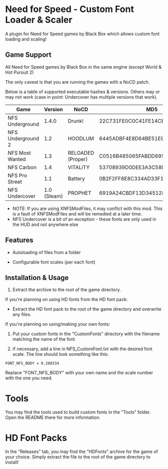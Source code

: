 # Need for Speed - Custom Font Loader & Scaler

A plugin for Need for Speed games by Black Box which allows custom font loading and scaling!

## Game Support

All Need for Speed games by Black Box in the same engine (except World & Hot Pursuit 2)

The only caveat is that you are running the games with a NoCD patch.

Below is a table of supported executable hashes & versions. Others may or may not work (case in point: Undercover has multiple versions that work).

| Game              | Version     | NoCD              | MD5                              |
| ----------------- | ----------- | ----------------- | -------------------------------- |
| NFS Underground   | 1.4.0       | Drunk!            | 22C731FE0C0C41FE14CE80B728B6CBE0 |
| NFS Underground 2 | 1.2         | HOODLUM           | 6445ADBF4E8D64BE51E96A69BBA168A4 |
| NFS Most Wanted   | 1.3         | RELOADED (Proper) | C0516B485065FABDD69579816B5DF763 |
| NFS Carbon        | 1.4         | ViTALiTY          | 53708939D0DEE3A3C58D046CB73EB80D |
| NFS Pro Street    | 1.1         | Battery           | 0B2F2FF8E8C334AD33F13AB789FCFDE2 |
| NFS Undercover    | 1.0 (Steam) | PROPHET           | 6919A24CBDF13D345128AFCEE812C779 |

- NOTE: If you are using XNFSModFiles, it may conflict with this mod. This is a fault of XNFSModFiles and will be remedied at a later time.
- NFS Undercover is a bit of an exception - these fonts are only used in the HUD and not anywhere else

## Features

- Autoloading of files from a folder

- Configurable font scales (per each font)

## Installation & Usage

1. Extract the archive to the root of the game directory.

If you're planning on using HD fonts from the HD font pack:

- Extract the HD font pack to the root of the game directory and overwrite any files.

If you're planning on using/making your own fonts:

1. Put your custom fonts in the "CustomFonts" directory with the filename matching the name of the font

2. If necessary, add a line in NFS_CustomFont.txt with the desired font scale. The line should look something like this:

```
FONT_NFS_BODY = 0.208334
```

Replace "FONT_NFS_BODY" with your own name and the scale number with the one you need.

# Tools

You may find the tools used to build custom fonts in the "Tools" folder. Open the README there for more information.

# HD Font Packs

In the "Releases" tab, you may find the "HDFonts" archive for the game of your choice. Simply extract the file to the root of the game directory to install!
